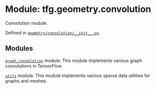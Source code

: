 <div itemscope itemtype="http://developers.google.com/ReferenceObject">
<meta itemprop="name" content="tfg.geometry.convolution" />
<meta itemprop="path" content="Stable" />
</div>

# Module: tfg.geometry.convolution

Convolution module.

Defined in
[`geometry/convolution/__init__.py`](https://github.com/tensorflow/graphics/blob/master/tensorflow_graphics/geometry/convolution/__init__.py).

<!-- Placeholder for "Used in" -->

## Modules

[`graph_convolution`](../../tfg/geometry/convolution/graph_convolution.md)
module: This module implements various graph convolutions in TensorFlow.

[`utils`](../../tfg/geometry/convolution/utils.md) module: This module
implements various sparse data utilities for graphs and meshes.
